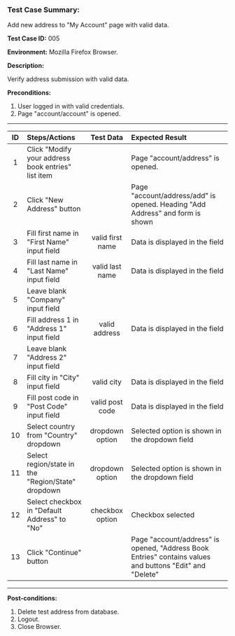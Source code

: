 
### Test Case Summary:

Add new address to "My Account" page with valid data.

**Test Case ID:** 005

**Environment:** Mozilla Firefox Browser.

**Description:**

Verify address submission with valid data.

**Preconditions:**
1. User logged in with valid credentials.
2. Page "account/account" is opened.

---

|      ID       | Steps/Actions            |  Test Data  | Expected Result |
|:------------:|:------------------------|:---------------:|:---------------|
|1| Click "Modify your address book entries" list item | | Page "account/address" is opened. 
|2| Click "New Address" button|  | Page "account/address/add" is opened. Heading "Add Address" and form is shown
|3| Fill first name in "First Name" input field | valid first name | Data is displayed in the field                 
|4| Fill last name in "Last Name" input field | valid last name | Data is displayed in the field
|5| Leave blank "Company" input field | |
|6| Fill address 1 in "Address 1" input field | valid address | Data is displayed in the field
|7| Leave blank "Address 2" input field | |
|8| Fill city in "City" input field | valid city | Data is displayed in the field             
|9| Fill post code in "Post Code" input field | valid post code | Data is displayed in the field                 
|10| Select country from "Country" dropdown  | dropdown option  | Selected option is shown in the dropdown field
|11| Select region/state in the "Region/State" dropdown | dropdown option  | Selected option is shown in the dropdown field
|12| Select checkbox in "Default Address" to "No" | checkbox option |  Checkbox selected
|13| Click "Continue" button | | Page "account/address" is opened, "Address Book Entries" contains values and buttons "Edit" and "Delete"
---

**Post-conditions:**
1. Delete test address from database.
2. Logout.
3. Close Browser.